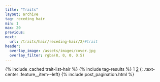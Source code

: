 ```yaml
---
title: "Traits"
layout: archive
tag: receding hair
min: 1
max: 20
previous:
next:
  url: /traits/hair/receding-hair/2/#trait
header:
  overlay_image: /assets/images/cover.jpg
  overlay_filter: rgba(0, 0, 0, 0.5)
---
```

{% include_cached trait-list-hair %}
{% include tag-results %}
1 [2](/traits/hair/receding-hair/2/#trait) 
{: .text-center .feature__item--left}
{% include post_pagination.html %}
